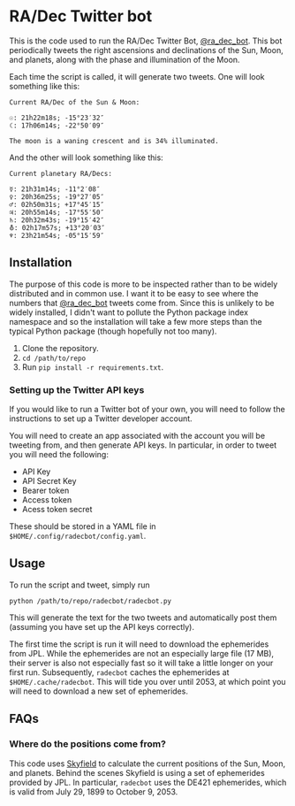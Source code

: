 # RA/Dec Twitter bot

This is the code used to run the RA/Dec Twitter Bot, [@ra_dec_bot][1].  This
bot periodically tweets the right ascensions and declinations of the Sun, Moon,
and planets, along with the phase and illumination of the Moon.

Each time the script is called, it will generate two tweets.  One will look
something like this:

```
Current RA/Dec of the Sun & Moon:

☉: 21h22m18s; -15°23′32″
☾: 17h06m14s; -22°50′09″

The moon is a waning crescent and is 34% illuminated.
```

And the other will look something like this:

```
Current planetary RA/Decs:

☿: 21h31m14s; -11°2′08″
♀: 20h36m25s; -19°27′05″
♂: 02h50m31s; +17°45′15″
♃: 20h55m14s; -17°55′50″
♄: 20h32m43s; -19°15′42″
⛢: 02h17m57s; +13°20′03″
♆: 23h21m54s; -05°15′59″
```

## Installation

The purpose of this code is more to be inspected rather than to be widely
distributed and in common use.  I want it to be easy to see where the numbers
that [@ra_dec_bot][1] tweets come from.  Since this is unlikely to be widely
installed, I didn't want to pollute the Python package index namespace and so
the installation will take a few more steps than the typical Python package
(though hopefully not too many).

1. Clone the repository.
2. `cd /path/to/repo`
3. Run `pip install -r requirements.txt`.

### Setting up the Twitter API keys

If you would like to run a Twitter bot of your own, you will need to follow the
instructions to set up a Twitter developer account.

You will need to create an app associated with the account you will be tweeting
from, and then generate API keys.  In particular, in order to tweet you will
need the following:

* API Key
* API Secret Key
* Bearer token
* Access token
* Acess token secret

These should be stored in a YAML file in `$HOME/.config/radecbot/config.yaml`.

## Usage

To run the script and tweet, simply run

```
python /path/to/repo/radecbot/radecbot.py
```

This will generate the text for the two tweets and automatically post them
(assuming you have set up the API keys correctly).

The first time the script is run it will need to download the ephemerides from
JPL.  While the ephemerides are not an especially large file (17 MB), their
server is also not especially fast so it will take a little longer on your
first run.  Subsequently, `radecbot` caches the ephemerides at
`$HOME/.cache/radecbot`.  This will tide you over until 2053, at which point
you will need to download a new set of ephemerides.

## FAQs

### Where do the positions come from?

This code uses [Skyfield][2] to calculate the current positions of the Sun,
Moon, and planets.  Behind the scenes Skyfield is using a set of ephemerides
provided by JPL.  In particular, `radecbot` uses the DE421 ephemerides, which
is valid from July 29, 1899 to October 9, 2053.

[1]: https://twitter.com/ra_dec_bot

[2]: https://rhodesmill.org/skyfield/
